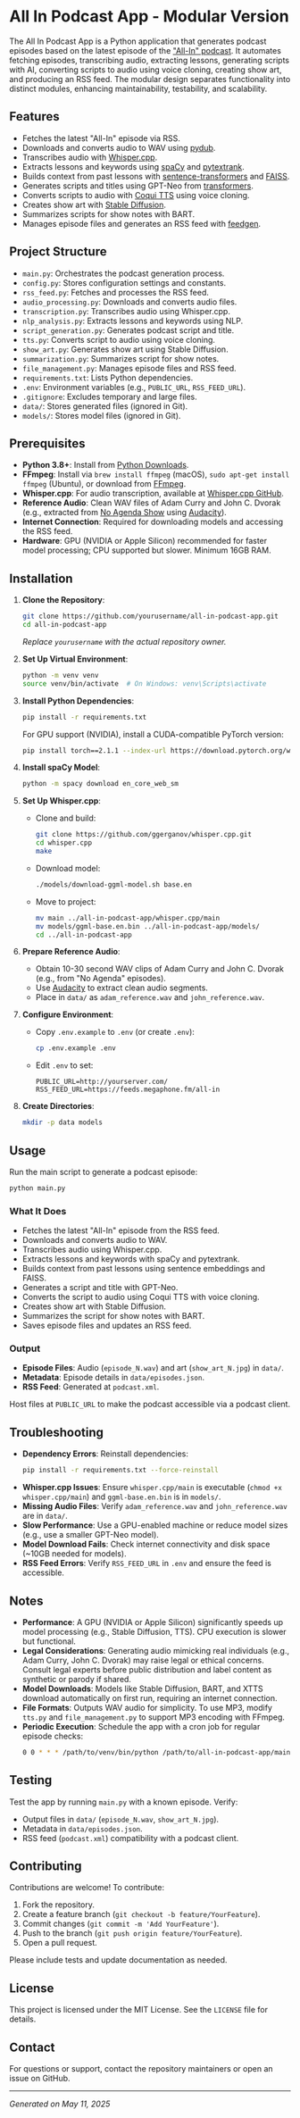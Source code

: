 # All In Podcast App - Modular Version

The All In Podcast App is a Python application that generates podcast episodes based on the latest episode of the ["All-In" podcast](https://feeds.megaphone.fm/all-in). It automates fetching episodes, transcribing audio, extracting lessons, generating scripts with AI, converting scripts to audio using voice cloning, creating show art, and producing an RSS feed. The modular design separates functionality into distinct modules, enhancing maintainability, testability, and scalability.

## Features

- Fetches the latest "All-In" episode via RSS.
- Downloads and converts audio to WAV using [pydub](https://github.com/jiaaro/pydub).
- Transcribes audio with [Whisper.cpp](https://github.com/ggerganov/whisper.cpp).
- Extracts lessons and keywords using [spaCy](https://spacy.io/) and [pytextrank](https://github.com/DerwenAI/pytextrank).
- Builds context from past lessons with [sentence-transformers](https://www.sbert.net/) and [FAISS](https://github.com/facebookresearch/faiss).
- Generates scripts and titles using GPT-Neo from [transformers](https://huggingface.co/docs/transformers/index).
- Converts scripts to audio with [Coqui TTS](https://coqui.ai/docs/) using voice cloning.
- Creates show art with [Stable Diffusion](https://huggingface.co/CompVis/stable-diffusion-v1-4).
- Summarizes scripts for show notes with BART.
- Manages episode files and generates an RSS feed with [feedgen](https://github.com/lkiesow/python-feedgen).

## Project Structure

- `main.py`: Orchestrates the podcast generation process.
- `config.py`: Stores configuration settings and constants.
- `rss_feed.py`: Fetches and processes the RSS feed.
- `audio_processing.py`: Downloads and converts audio files.
- `transcription.py`: Transcribes audio using Whisper.cpp.
- `nlp_analysis.py`: Extracts lessons and keywords using NLP.
- `script_generation.py`: Generates podcast script and title.
- `tts.py`: Converts script to audio using voice cloning.
- `show_art.py`: Generates show art using Stable Diffusion.
- `summarization.py`: Summarizes script for show notes.
- `file_management.py`: Manages episode files and RSS feed.
- `requirements.txt`: Lists Python dependencies.
- `.env`: Environment variables (e.g., `PUBLIC_URL`, `RSS_FEED_URL`).
- `.gitignore`: Excludes temporary and large files.
- `data/`: Stores generated files (ignored in Git).
- `models/`: Stores model files (ignored in Git).

## Prerequisites

- **Python 3.8+**: Install from [Python Downloads](https://www.python.org/downloads/).
- **FFmpeg**: Install via `brew install ffmpeg` (macOS), `sudo apt-get install ffmpeg` (Ubuntu), or download from [FFmpeg](https://ffmpeg.org/download.html).
- **Whisper.cpp**: For audio transcription, available at [Whisper.cpp GitHub](https://github.com/ggerganov/whisper.cpp).
- **Reference Audio**: Clean WAV files of Adam Curry and John C. Dvorak (e.g., extracted from [No Agenda Show](https://www.noagendashow.net/) using [Audacity](https://www.audacityteam.org/)).
- **Internet Connection**: Required for downloading models and accessing the RSS feed.
- **Hardware**: GPU (NVIDIA or Apple Silicon) recommended for faster model processing; CPU supported but slower. Minimum 16GB RAM.

## Installation

1. **Clone the Repository**:
   ```bash
   git clone https://github.com/yourusername/all-in-podcast-app.git
   cd all-in-podcast-app
   ```
   *Replace `yourusername` with the actual repository owner.*

2. **Set Up Virtual Environment**:
   ```bash
   python -m venv venv
   source venv/bin/activate  # On Windows: venv\Scripts\activate
   ```

3. **Install Python Dependencies**:
   ```bash
   pip install -r requirements.txt
   ```
   For GPU support (NVIDIA), install a CUDA-compatible PyTorch version:
   ```bash
   pip install torch==2.1.1 --index-url https://download.pytorch.org/whl/cu121
   ```

4. **Install spaCy Model**:
   ```bash
   python -m spacy download en_core_web_sm
   ```

5. **Set Up Whisper.cpp**:
   - Clone and build:
     ```bash
     git clone https://github.com/ggerganov/whisper.cpp.git
     cd whisper.cpp
     make
     ```
   - Download model:
     ```bash
     ./models/download-ggml-model.sh base.en
     ```
   - Move to project:
     ```bash
     mv main ../all-in-podcast-app/whisper.cpp/main
     mv models/ggml-base.en.bin ../all-in-podcast-app/models/
     cd ../all-in-podcast-app
     ```

6. **Prepare Reference Audio**:
   - Obtain 10-30 second WAV clips of Adam Curry and John C. Dvorak (e.g., from "No Agenda" episodes).
   - Use [Audacity](https://www.audacityteam.org/) to extract clean audio segments.
   - Place in `data/` as `adam_reference.wav` and `john_reference.wav`.

7. **Configure Environment**:
   - Copy `.env.example` to `.env` (or create `.env`):
     ```bash
     cp .env.example .env
     ```
   - Edit `.env` to set:
     ```
     PUBLIC_URL=http://yourserver.com/
     RSS_FEED_URL=https://feeds.megaphone.fm/all-in
     ```

8. **Create Directories**:
   ```bash
   mkdir -p data models
   ```

## Usage

Run the main script to generate a podcast episode:
```bash
python main.py
```

### What It Does

- Fetches the latest "All-In" episode from the RSS feed.
- Downloads and converts audio to WAV.
- Transcribes audio using Whisper.cpp.
- Extracts lessons and keywords with spaCy and pytextrank.
- Builds context from past lessons using sentence embeddings and FAISS.
- Generates a script and title with GPT-Neo.
- Converts the script to audio using Coqui TTS with voice cloning.
- Creates show art with Stable Diffusion.
- Summarizes the script for show notes with BART.
- Saves episode files and updates an RSS feed.

### Output

- **Episode Files**: Audio (`episode_N.wav`) and art (`show_art_N.jpg`) in `data/`.
- **Metadata**: Episode details in `data/episodes.json`.
- **RSS Feed**: Generated at `podcast.xml`.

Host files at `PUBLIC_URL` to make the podcast accessible via a podcast client.

## Troubleshooting

- **Dependency Errors**: Reinstall dependencies:
  ```bash
  pip install -r requirements.txt --force-reinstall
  ```
- **Whisper.cpp Issues**: Ensure `whisper.cpp/main` is executable (`chmod +x whisper.cpp/main`) and `ggml-base.en.bin` is in `models/`.
- **Missing Audio Files**: Verify `adam_reference.wav` and `john_reference.wav` are in `data/`.
- **Slow Performance**: Use a GPU-enabled machine or reduce model sizes (e.g., use a smaller GPT-Neo model).
- **Model Download Fails**: Check internet connectivity and disk space (~10GB needed for models).
- **RSS Feed Errors**: Verify `RSS_FEED_URL` in `.env` and ensure the feed is accessible.

## Notes

- **Performance**: A GPU (NVIDIA or Apple Silicon) significantly speeds up model processing (e.g., Stable Diffusion, TTS). CPU execution is slower but functional.
- **Legal Considerations**: Generating audio mimicking real individuals (e.g., Adam Curry, John C. Dvorak) may raise legal or ethical concerns. Consult legal experts before public distribution and label content as synthetic or parody if shared.
- **Model Downloads**: Models like Stable Diffusion, BART, and XTTS download automatically on first run, requiring an internet connection.
- **File Formats**: Outputs WAV audio for simplicity. To use MP3, modify `tts.py` and `file_management.py` to support MP3 encoding with FFmpeg.
- **Periodic Execution**: Schedule the app with a cron job for regular episode checks:
  ```bash
  0 0 * * * /path/to/venv/bin/python /path/to/all-in-podcast-app/main.py
  ```

## Testing

Test the app by running `main.py` with a known episode. Verify:
- Output files in `data/` (`episode_N.wav`, `show_art_N.jpg`).
- Metadata in `data/episodes.json`.
- RSS feed (`podcast.xml`) compatibility with a podcast client.

## Contributing

Contributions are welcome! To contribute:
1. Fork the repository.
2. Create a feature branch (`git checkout -b feature/YourFeature`).
3. Commit changes (`git commit -m 'Add YourFeature'`).
4. Push to the branch (`git push origin feature/YourFeature`).
5. Open a pull request.

Please include tests and update documentation as needed.

## License

This project is licensed under the MIT License. See the `LICENSE` file for details.

## Contact

For questions or support, contact the repository maintainers or open an issue on GitHub.

---

*Generated on May 11, 2025*